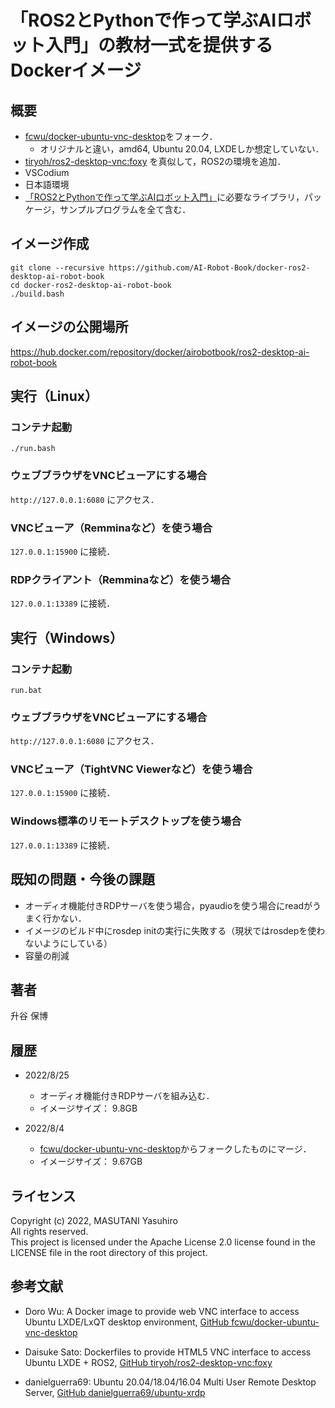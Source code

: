 # 「ROS2とPythonで作って学ぶAIロボット入門」の教材一式を提供するDockerイメージ

## 概要
- [fcwu/docker-ubuntu-vnc-desktop](https://github.com/fcwu/docker-ubuntu-vnc-desktop)をフォーク．
  - オリジナルと違い，amd64, Ubuntu 20.04, LXDEしか想定していない．
- [tiryoh/ros2-desktop-vnc:foxy](https://github.com/Tiryoh/docker-ros2-desktop-vnc) を真似して，ROS2の環境を追加．
- VSCodium
- 日本語環境
- [「ROS2とPythonで作って学ぶAIロボット入門」](https://github.com/AI-Robot-Book/)に必要なライブラリ，パッケージ，サンプルプログラムを全て含む．

## イメージ作成

```
git clone --recursive https://github.com/AI-Robot-Book/docker-ros2-desktop-ai-robot-book
cd docker-ros2-desktop-ai-robot-book
./build.bash
```

## イメージの公開場所

https://hub.docker.com/repository/docker/airobotbook/ros2-desktop-ai-robot-book

## 実行（Linux）

### コンテナ起動

```
./run.bash
```
### ウェブブラウザをVNCビューアにする場合

`http://127.0.0.1:6080` にアクセス．

### VNCビューア（Remminaなど）を使う場合

`127.0.0.1:15900` に接続．

### RDPクライアント（Remminaなど）を使う場合

`127.0.0.1:13389` に接続．

## 実行（Windows）

### コンテナ起動

```
run.bat
```

### ウェブブラウザをVNCビューアにする場合

`http://127.0.0.1:6080` にアクセス．

### VNCビューア（TightVNC Viewerなど）を使う場合

`127.0.0.1:15900` に接続．

### Windows標準のリモートデスクトップを使う場合

`127.0.0.1:13389` に接続．

## 既知の問題・今後の課題

- オーディオ機能付きRDPサーバを使う場合，pyaudioを使う場合にreadがうまく行かない．
- イメージのビルド中にrosdep initの実行に失敗する（現状ではrosdepを使わないようにしている）
- 容量の削減

## 著者

升谷 保博

## 履歴

- 2022/8/25
  - オーディオ機能付きRDPサーバを組み込む．
  - イメージサイズ： 9.8GB

- 2022/8/4
  - [fcwu/docker-ubuntu-vnc-desktop](https://github.com/fcwu/docker-ubuntu-vnc-desktop)からフォークしたものにマージ．
  - イメージサイズ： 9.67GB

## ライセンス

Copyright (c) 2022, MASUTANI Yasuhiro  
All rights reserved.  
This project is licensed under the Apache License 2.0 license found in the LICENSE file in the root directory of this project.

## 参考文献

- Doro Wu: A Docker image to provide web VNC interface to access Ubuntu LXDE/LxQT desktop environment, [GitHub fcwu/docker-ubuntu-vnc-desktop](https://github.com/fcwu/docker-ubuntu-vnc-desktop)

- Daisuke Sato: Dockerfiles to provide HTML5 VNC interface to access Ubuntu LXDE + ROS2, [GitHub tiryoh/ros2-desktop-vnc:foxy](https://github.com/Tiryoh/docker-ros2-desktop-vnc) 

- danielguerra69: Ubuntu 20.04/18.04/16.04 Multi User Remote Desktop Server, [GitHub danielguerra69/ubuntu-xrdp](https://github.com/danielguerra69/ubuntu-xrdp)